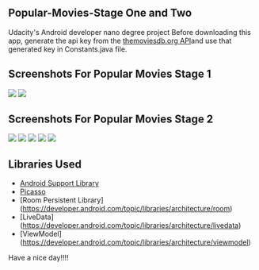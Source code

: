 ## Popular-Movies-Stage One and Two
Udacity's Android developer nano degree project
Before downloading this app, generate the api key from the [themoviesdb.org API](https://www.themoviedb.org/account/signup)and 
use that generated key in Constants.java file.

## Screenshots For Popular Movies Stage 1


<img src="./screenshots/ScreenshotOne.jpg">
<img src="./screenshots/screenshotTwo.jpg">

## Screenshots For Popular Movies Stage 2

<img src="./screenshots/ScreenshotThree.jpg">
<img src="./screenShots/screenshotFour.jpg">
<img src="./screenshots/ScreenshotFive.jpg">
<img src="./screenshots/screenshotSix.jpg">
<img src="./screenshots/ScreenshotSeven.jpg">



## Libraries Used

* [Android Support Library](https://developer.android.com/topic/libraries/support-library/)
* [Picasso](https://github.com/square/picasso/)
* [Room Persistent Library] (https://developer.android.com/topic/libraries/architecture/room)
* [LiveData] (https://developer.android.com/topic/libraries/architecture/livedata)
* [ViewModel] (https://developer.android.com/topic/libraries/architecture/viewmodel)



Have a nice day!!!!
